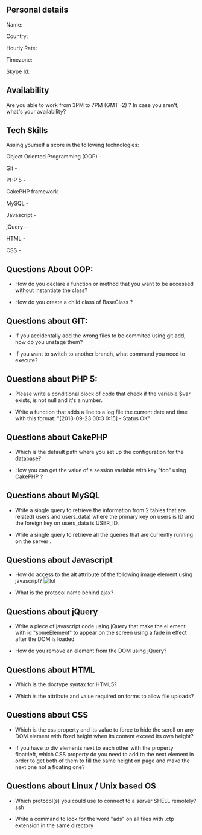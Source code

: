 ## Personal details

Name: 

Country: 

Hourly Rate: 

Timezone: 

Skype Id:

## Availability

Are you able to work from 3PM to 7PM (GMT -2) ? In case you aren't, what's your availability?
 
## Tech Skills

Assing yourself a score in the following technologies:


Object Oriented Programming (OOP) - 

Git -  

PHP 5 - 

CakePHP framework - 

MySQL -  

Javascript - 

jQuery -  

HTML - 

CSS - 

## Questions About OOP:

- How do you declare a function or method that you want to be accessed without instantiate the class?

- How do you create a child class of BaseClass ?

 
## Questions about GIT:

- If you accidentally add the wrong files to be commited using git add, how do you unstage them?

- If you want to switch to another branch, what command you need to execute?

 
## Questions about PHP 5:

- Please write a conditional block of code that check if the variable $var exists, is not null and it's a number.

- Write a function that adds a line to a log file the current date and time with this format: "[2013-09-23 00:3 0:15] - Status OK"

## Questions about CakePHP

- Which is the default path where you set up the configuration for the database?

- How you can get the value of a session variable with key "foo" using CakePHP ?

## Questions about MySQL

- Write a single query to retrieve the information from 2 tables that are related( users and users_data) where the primary key on users is ID and the foreign key on users_data is USER_ID.

- Write a single query to retrieve all the queries that are currently running on the server .

## Questions about Javascript

- How do access to the alt attribute of the following image element using javascript? <img src='http://example.com/image.jpg' id='some_img' alt='lol' />

- What is the protocol name behind ajax?

## Questions about jQuery

- Write a piece of javascript code using jQuery that make the el ement with id "someElement" to appear on the screen using a fade in effect after the DOM is loaded.

- How do you remove an element from the DOM using jQuery?
 
## Questions about HTML

- Which is the doctype syntax for HTML5?

- Which is the attribute and value required on forms to allow file uploads?

## Questions about CSS

- Which is the css property and its value to force to hide the scroll on any DOM element with fixed height when its content exceed its own height?

- If you have to div elements next to each other with the property float:left, which CSS property do you need to add to the next element in order to get both of them to fill the same height on page and make the next one not a floating one?

## Questions about Linux / Unix based OS

- Which protocol(s) you could use to connect to a server SHELL remotely?
ssh

- Write a command to look for the word "ads" on all files with .ctp extension in the same directory